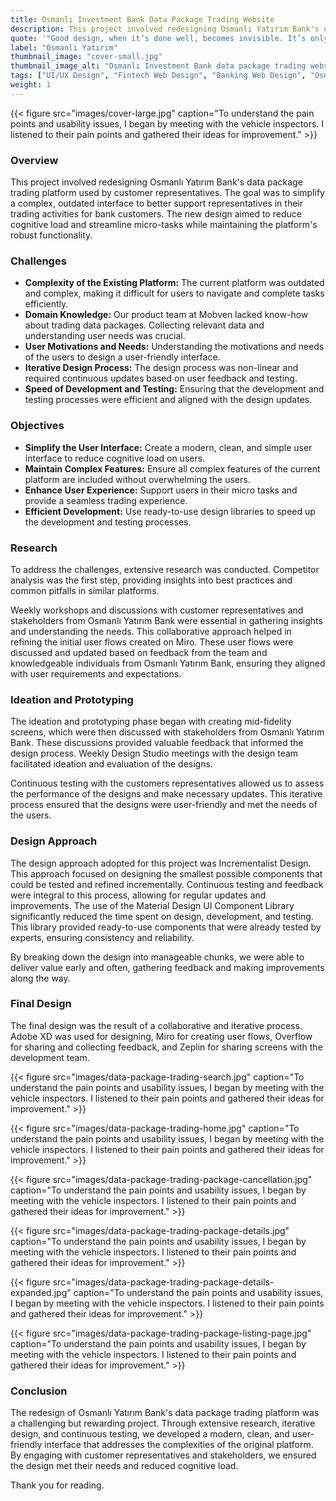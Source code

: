 ```yaml
---
title: Osmanlı Investment Bank Data Package Trading Website
description: This project involved redesigning Osmanlı Yatırım Bank's data package trading platform used by customer representatives. The goal was to simplify a complex, outdated interface to better support representatives in their trading activities for bank customers.
quote: '"Good design, when it’s done well, becomes invisible. It’s only when it’s done poorly that we notice it." - Jared Spool'
label: "Osmanlı Yatırım"
thumbnail_image: "cover-small.jpg"
thumbnail_image_alt: "Osmanlı Investment Bank data package trading website design."
tags: ["UI/UX Design", "Fintech Web Design", "Banking Web Design", "Osmanlı Yatırım Bank Website Design", "Banking Web App Design", "Web Design", "Best UX Practices", "Data Package Trading Web Design"]
weight: 1
---
```


{{< figure 
    src="images/cover-large.jpg"
    caption="To understand the pain points and usability issues, I began by meeting with the vehicle inspectors. I listened to their pain points and gathered their ideas for improvement." >}}

### Overview
This project involved redesigning Osmanlı Yatırım Bank's data package trading platform used by customer representatives. The goal was to simplify a complex, outdated interface to better support representatives in their trading activities for bank customers. The new design aimed to reduce cognitive load and streamline micro-tasks while maintaining the platform's robust functionality.

### Challenges
- **Complexity of the Existing Platform:** The current platform was outdated and complex, making it difficult for users to navigate and complete tasks efficiently.
- **Domain Knowledge:** Our product team at Mobven lacked know-how about trading data packages. Collecting relevant data and understanding user needs was crucial.
- **User Motivations and Needs:** Understanding the motivations and needs of the users to design a user-friendly interface.
- **Iterative Design Process:** The design process was non-linear and required continuous updates based on user feedback and testing.
- **Speed of Development and Testing:** Ensuring that the development and testing processes were efficient and aligned with the design updates.

### Objectives
- **Simplify the User Interface:** Create a modern, clean, and simple user interface to reduce cognitive load on users.
- **Maintain Complex Features:** Ensure all complex features of the current platform are included without overwhelming the users.
- **Enhance User Experience:** Support users in their micro tasks and provide a seamless trading experience.
- **Efficient Development:** Use ready-to-use design libraries to speed up the development and testing processes.

### Research
To address the challenges, extensive research was conducted. Competitor analysis was the first step, providing insights into best practices and common pitfalls in similar platforms. 

Weekly workshops and discussions with customer representatives and stakeholders from Osmanlı Yatırım Bank were essential in gathering insights and understanding the needs. This collaborative approach helped in refining the initial user flows created on Miro. These user flows were discussed and updated based on feedback from the team and knowledgeable individuals from Osmanlı Yatırım Bank, ensuring they aligned with user requirements and expectations.

### Ideation and Prototyping
The ideation and prototyping phase began with creating mid-fidelity screens, which were then discussed with stakeholders from Osmanlı Yatırım Bank. These discussions provided valuable feedback that informed the design process. Weekly Design Studio meetings with the design team facilitated ideation and evaluation of the designs.

Continuous testing with the customers representatives allowed us to assess the performance of the designs and make necessary updates. This iterative process ensured that the designs were user-friendly and met the needs of the users.

### Design Approach
The design approach adopted for this project was Incrementalist Design. This approach focused on designing the smallest possible components that could be tested and refined incrementally. Continuous testing and feedback were integral to this process, allowing for regular updates and improvements. The use of the Material Design UI Component Library significantly reduced the time spent on design, development, and testing. This library provided ready-to-use components that were already tested by experts, ensuring consistency and reliability. 

By breaking down the design into manageable chunks, we were able to deliver value early and often, gathering feedback and making improvements along the way.

### Final Design
The final design was the result of a collaborative and iterative process. Adobe XD was used for designing, Miro for creating user flows, Overflow for sharing and collecting feedback, and Zeplin for sharing screens with the development team.

{{< figure 
    src="images/data-package-trading-search.jpg"
    caption="To understand the pain points and usability issues, I began by meeting with the vehicle inspectors. I listened to their pain points and gathered their ideas for improvement." >}}

{{< figure 
    src="images/data-package-trading-home.jpg"
    caption="To understand the pain points and usability issues, I began by meeting with the vehicle inspectors. I listened to their pain points and gathered their ideas for improvement." >}}

{{< figure 
    src="images/data-package-trading-package-cancellation.jpg"
    caption="To understand the pain points and usability issues, I began by meeting with the vehicle inspectors. I listened to their pain points and gathered their ideas for improvement." >}}

{{< figure 
    src="images/data-package-trading-package-details.jpg"
    caption="To understand the pain points and usability issues, I began by meeting with the vehicle inspectors. I listened to their pain points and gathered their ideas for improvement." >}}

{{< figure 
    src="images/data-package-trading-package-details-expanded.jpg"
    caption="To understand the pain points and usability issues, I began by meeting with the vehicle inspectors. I listened to their pain points and gathered their ideas for improvement." >}}

{{< figure 
    src="images/data-package-trading-package-listing-page.jpg"
    caption="To understand the pain points and usability issues, I began by meeting with the vehicle inspectors. I listened to their pain points and gathered their ideas for improvement." >}}

### Conclusion
The redesign of Osmanlı Yatırım Bank's data package trading platform was a challenging but rewarding project. Through extensive research, iterative design, and continuous testing, we developed a modern, clean, and user-friendly interface that addresses the complexities of the original platform. By engaging with customer representatives and stakeholders, we ensured the design met their needs and reduced cognitive load.

Thank you for reading.
